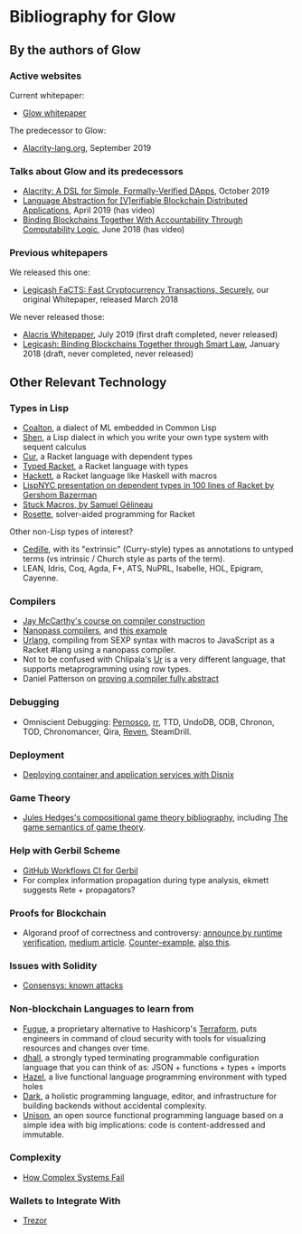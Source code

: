 # Bibliography for Glow

## By the authors of Glow

### Active websites

Current whitepaper:
* [Glow whitepaper](https://docs.google.com/document/d/1nBmI28yISX2HynodZnYWW0Px6re4JyYNNw2ncaFfJSg/)

The predecessor to Glow:
* [Alacrity-lang.org](https://alacrity-lang.org/), September 2019

### Talks about Glow and its predecessors

* [Alacrity: A DSL for Simple, Formally-Verified DApps](https://github.com/AlacrisIO/alacrity/blob/master/docs/paper.md), October 2019
* [Language Abstraction for [V]erifiable Blockchain Distributed Applications](http://github.com/alacrisio/lavbda), April 2019 (has video)
* [Binding Blockchains Together With Accountability Through Computability Logic](http://github.com/alacrisio/bbtwatcl), June 2018 (has video)

### Previous whitepapers

We released this one:
* [Legicash FaCTS: Fast Cryptocurrency Transactions, Securely](https://j.mp/FaCTS), our original Whitepaper, released March 2018

We never released those:
* [Alacris Whitepaper](https://docs.google.com/document/d/1X5JoanOuPETu-mMd90kiNYA8Okh-fkhI18RI8kwq5l8/), July 2019 (first draft completed, never released)
* [Legicash: Binding Blockchains Together through Smart Law](https://j.mp/legicash), January 2018 (draft, never completed, never released)

## Other Relevant Technology

### Types in Lisp

* [Coalton](https://github.com/stylewarning/coalton), a dialect of ML embedded in Common Lisp
* [Shen](http://shenlanguage.org/), a Lisp dialect in which you write your own type system with sequent calculus
* [Cur](https://docs.racket-lang.org/cur/index.html), a Racket language with dependent types
* [Typed Racket](https://docs.racket-lang.org/ts-reference/index.html), a Racket language with types
* [Hackett](https://lexi-lambda.github.io/hackett/), a Racket language like Haskell with macros
* [LispNYC presentation on dependent types in 100 lines of Racket by Gershom Bazerman](https://www.meetup.com/LispNYC/events/217730802/)
* [Stuck Macros, by Samuel Gélineau](https://www.youtube.com/watch?v=nUvKoG_V_U0)
* [Rosette](https://docs.racket-lang.org/rosette-guide/), solver-aided programming for Racket

Other non-Lisp types of interest?
* [Cedille](https://cedille.github.io/), with its "extrinsic" (Curry-style) types as annotations
  to untyped terms (vs intrinsic / Church style as parts of the term).
* LEAN, Idris, Coq, Agda, F*, ATS, NuPRL, Isabelle, HOL, Epigram, Cayenne.

### Compilers

* [Jay McCarthy's course on compiler construction](https://jeapostrophe.github.io/courses/2019/spring/406/course/)
* [Nanopass compilers](https://nanopass.org/documentation.html), and [this example](https://github.com/akeep/scheme-to-c/blob/master/c.ss)
* [Urlang](https://github.com/soegaard/urlang), compiling from SEXP syntax with macros to JavaScript as a Racket #lang using a nanopass compiler.
* Not to be confused with Chlipala's [Ur](http://www.impredicative.com/ur/) is a very different language, that supports metaprogramming using row types.
* Daniel Patterson on [proving a compiler fully abstract](https://dbp.io/essays/2018-04-19-how-to-prove-a-compiler-fully-abstract.html)

### Debugging

* Omniscient Debugging: [Pernosco](https://pernos.co/about/related-work/), [rr](https://rr-project.org), TTD, UndoDB, ODB, Chronon, TOD, Chronomancer, Qira, [Reven](https://www.tetrane.com/), SteamDrill.

### Deployment

* [Deploying container and application services with Disnix](https://sandervanderburg.blogspot.com/2020/04/deploying-container-and-application.html)

### Game Theory

* [Jules Hedges's compositional game theory bibliography](https://julesh.com/compositional-game-theory-bibliography/), including [The game semantics of game theory](https://arxiv.org/abs/1904.11287).

### Help with Gerbil Scheme

* [GitHub Workflows CI for Gerbil](https://github.com/belmarca/gerbil-fwd/blob/master/.github/workflows/main.yml)
* For complex information propagation during type analysis, ekmett suggests Rete + propagators?

### Proofs for Blockchain

* Algorand proof of correctness and controversy:
  [announce by runtime verification](https://runtimeverification.com/blog/formally-verifying-algorand-reinforcing-a-chain-of-steel-modeling-and-safety/),
  [medium article](https://medium.com/algorand/formal-verification-of-the-algorand-protocol-bbde5a52b830).
  [Counter-example](https://arxiv.org/abs/1905.04463),
  [also this](https://arxiv.org/pdf/1907.05523.pdf).

### Issues with Solidity

* [Consensys: known attacks](https://consensys.github.io/smart-contract-best-practices/known_attacks/)

### Non-blockchain Languages to learn from

* [Fugue](https://fugue.co), a proprietary alternative to Hashicorp's [Terraform](https://terraform.io), puts engineers in command of cloud security with tools for visualizing resources and changes over time.
* [dhall](https://dhall-lang.org), a strongly typed terminating programmable configuration language that you can think of as: JSON + functions + types + imports
* [Hazel](https://hazel.org), a live functional language programming environment with typed holes
* [Dark](https://darklang.com), a holistic programming language, editor, and infrastructure for building backends without accidental complexity.
* [Unison](https://unisonweb.org), an open source functional programming language based on a simple idea with big implications: code is content-addressed and immutable.

### Complexity

* [How Complex Systems Fail](https://web.mit.edu/2.75/resources/random/How%20Complex%20Systems%20Fail.pdf)

### Wallets to Integrate With

* [Trezor](https://wiki.trezor.io/Developers_guide)

